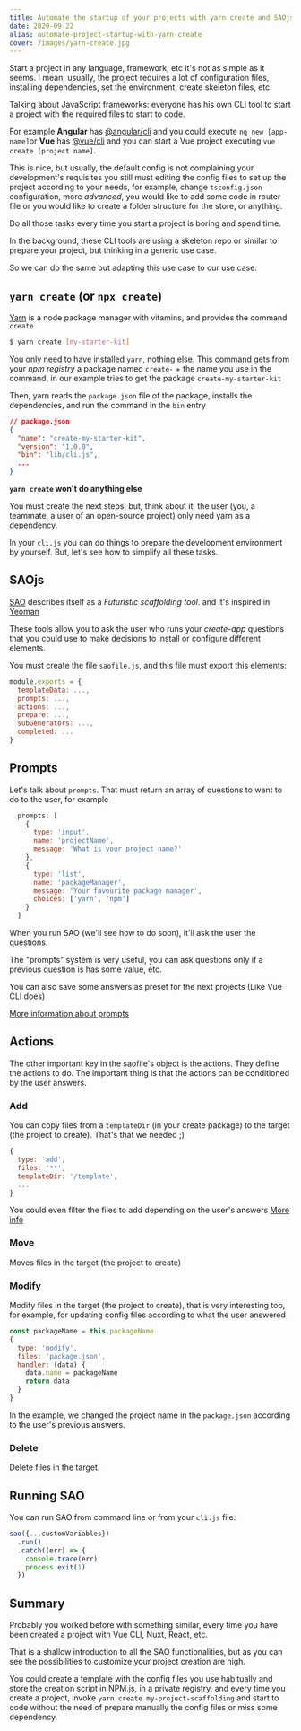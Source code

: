 ```yaml
---
title: Automate the startup of your projects with yarn create and SAOjs
date: 2020-09-22
alias: automate-project-startup-with-yarn-create
cover: /images/yarn-create.jpg
---
```

Start a project in any language, framework, etc it's not as simple as it seems. I mean, usually, the project requires a lot of configuration files, installing dependencies, set the environment, create skeleton files, etc.

Talking about JavaScript frameworks: everyone has his own CLI tool to start a project with the required files to start to code.

For example **Angular** has [@angular/cli](https://cli.angular.io/) and you could execute `ng new [app-name]`or 
**Vue** has [@vue/cli](https://cli.vuejs.org/) and you can start a Vue project executing `vue create [project name]`.

This is nice, but usually, the default config is not complaining your development's requisites you still must editing the config files to set up the project according to your needs, for example, change `tsconfig.json` configuration, more _advanced_, you would like to add some code in router file or you would like to create a folder structure for the store, or anything.

Do all those tasks every time you start a project is boring and spend time.

In the background, these CLI tools are using a skeleton repo or similar to prepare your project, but thinking in a generic use case.

So we can do the same but adapting this use case to our use case.

## `yarn create` (or `npx create`) 
 
[Yarn](https://yarnpkg.com/) is a node package manager with vitamins, and provides the command `create`

```bash
$ yarn create [my-starter-kit]
```

You only need to have installed `yarn`, nothing else. This command gets from your _npm registry_ a package named `create-` + the name you use in the command, in our example tries to get the package `create-my-starter-kit`

Then, yarn reads the `package.json` file of the package, installs the dependencies, and run the command in the `bin` entry

```json
// package.json
{
  "name": "create-my-starter-kit",
  "version": "1.0.0",  
  "bin": "lib/cli.js",
  ...
}
```

**`yarn create` won't do anything else**

You must create the next steps, but, think about it, the user (you, a teammate, a user of an open-source project) only need yarn as a dependency.

In your `cli.js` you can do things to prepare the development environment by yourself. But, let's see how to simplify all these tasks.


## SAOjs

[SAO](https://saojs.org/) describes itself as a *Futuristic scaffolding tool*. and it's inspired in [Yeoman](https://yeoman.io/)

These tools allow you to ask the user who runs your *create-app* questions that you could use to make decisions to install or configure different elements.

You must create the file `saofile.js`, and this file must export this elements:

```js 
module.exports = {
  templateData: ...,
  prompts: ...,
  actions: ...,
  prepare: ...,
  subGenerators: ...,
  completed: ...
}
``` 

## Prompts

Let's talk about `prompts`. That must return an array of questions to want to do to the user, for example

```js
  prompts: [
    {
      type: 'input',
      name: 'projectName',
      message: 'What is your project name?'
    },
    {
      type: 'list',
      name: 'packageManager',
      message: 'Your favourite package manager',
      choices: ['yarn', 'npm']
    }
  ]
```

When you run SAO (we'll see how to do soon), it'll ask the user the questions.

The "prompts" system is very useful, you can ask questions only if a previous question is has some value, etc.

You can also save some answers as preset for the next projects (Like Vue CLI does)

[More information about prompts](https://v1.saojs.org/saofile.html#prompts)
   
## Actions
The other important key in the saofile's object is the actions. They define the actions to do. The important thing is that the actions can be conditioned by the user answers.

### Add
You can copy files from a `templateDir` (in your create package) to the target (the project to create). That's that we needed ;) 
```js
{
  type: 'add',
  files: '**', 
  templateDir: '/template',
  ...
}
```
You could even filter the files to add depending on the user's answers 
[More info](https://v1.saojs.org/saofile.html#type-add)

### Move
Moves files in the target (the project to create)

### Modify
Modify files in the target (the project to create), that is very interesting too, for example, for updating config files according to what the user answered

```js
const packageName = this.packageName
{
  type: 'modify',
  files: 'package.json',
  handler: (data) {
    data.name = packageName
    return data
  }
}
```

In the example, we changed the project name in the `package.json` according to the user's previous answers.

### Delete
Delete files in the target.

## Running SAO

You can run SAO from command line or from your `cli.js` file:

```js
sao({...customVariables})
  .run()
  .catch((err) => {
    console.trace(err)
    process.exit(1)
  })
```

## Summary

Probably you worked before with something similar, every time you have been created a project with Vue CLI, Nuxt, React, etc. 

That is a shallow introduction to all the SAO functionalities, but as you can see the possibilities to customize your project creation are high. 

You could create a template with the config files you use habitually and store the creation script in NPM.js, in a private registry, and every time you create a project, invoke `yarn create my-project-scaffolding` and start to code without the need of prepare manually the config files or miss some dependency.
